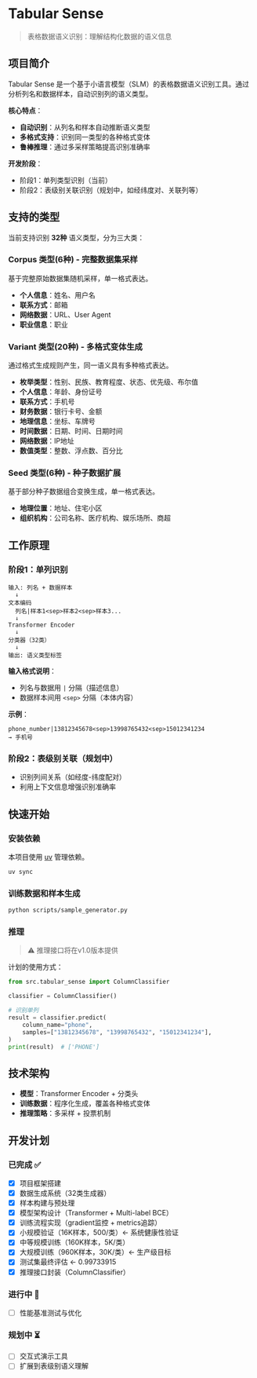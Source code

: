 # Tabular Sense

> 表格数据语义识别：理解结构化数据的语义信息

## 项目简介

Tabular Sense 是一个基于小语言模型（SLM）的表格数据语义识别工具。通过分析列名和数据样本，自动识别列的语义类型。

**核心特点**：

- **自动识别**：从列名和样本自动推断语义类型
- **多格式支持**：识别同一类型的各种格式变体
- **鲁棒推理**：通过多采样策略提高识别准确率

**开发阶段**：

- 阶段1：单列类型识别（当前）
- 阶段2：表级别关联识别（规划中，如经纬度对、关联列等）

## 支持的类型

当前支持识别 **32种** 语义类型，分为三大类：

### Corpus 类型(6种) - 完整数据集采样

基于完整原始数据集随机采样，单一格式表达。

- **个人信息**：姓名、用户名
- **联系方式**：邮箱
- **网络数据**：URL、User Agent
- **职业信息**：职业

### Variant 类型(20种) - 多格式变体生成

通过格式生成规则产生，同一语义具有多种格式表达。

- **枚举类型**：性别、民族、教育程度、状态、优先级、布尔值
- **个人信息**：年龄、身份证号
- **联系方式**：手机号
- **财务数据**：银行卡号、金额
- **地理信息**：坐标、车牌号
- **时间数据**：日期、时间、日期时间
- **网络数据**：IP地址
- **数值类型**：整数、浮点数、百分比

### Seed 类型(6种) - 种子数据扩展

基于部分种子数据组合变换生成，单一格式表达。

- **地理位置**：地址、住宅小区
- **组织机构**：公司名称、医疗机构、娱乐场所、商超

## 工作原理

### 阶段1：单列识别

```
输入: 列名 + 数据样本
  ↓
文本编码
  列名|样本1<sep>样本2<sep>样本3...
  ↓
Transformer Encoder
  ↓
分类器（32类）
  ↓
输出: 语义类型标签
```

**输入格式说明**：

- 列名与数据用 `|` 分隔（描述信息）
- 数据样本间用 `<sep>` 分隔（本体内容）

**示例**：

```
phone_number|13812345678<sep>13998765432<sep>15012341234
→ 手机号
```

### 阶段2：表级别关联（规划中）

- 识别列间关系（如经度-纬度配对）
- 利用上下文信息增强识别准确率

## 快速开始

### 安装依赖

本项目使用 [uv](https://github.com/astral-sh/uv) 管理依赖。

```bash
uv sync
```

### 训练数据和样本生成

```bash
python scripts/sample_generator.py
```

### 推理

> ⚠️ 推理接口将在v1.0版本提供

计划的使用方式：

```python
from src.tabular_sense import ColumnClassifier

classifier = ColumnClassifier()

# 识别单列
result = classifier.predict(
    column_name="phone",
    samples=["13812345678", "13998765432", "15012341234"],
)
print(result)  # ['PHONE']
```

## 技术架构

- **模型**：Transformer Encoder + 分类头
- **训练数据**：程序化生成，覆盖各种格式变体
- **推理策略**：多采样 + 投票机制

## 开发计划

### 已完成 ✅

- [x] 项目框架搭建
- [x] 数据生成系统（32类生成器）
- [x] 样本构建与预处理
- [x] 模型架构设计（Transformer + Multi-label BCE）
- [x] 训练流程实现（gradient监控 + metrics追踪）
- [x] 小规模验证（16K样本，500/类）← 系统健康性验证
- [x] 中等规模训练（160K样本，5K/类）
- [x] 大规模训练（960K样本，30K/类）← 生产级目标
- [x] 测试集最终评估 ← 0.99733915
- [x] 推理接口封装（ColumnClassifier）

### 进行中 🚧

- [ ] 性能基准测试与优化

### 规划中 ⏳

- [ ] 交互式演示工具
- [ ] 扩展到表级别语义理解

